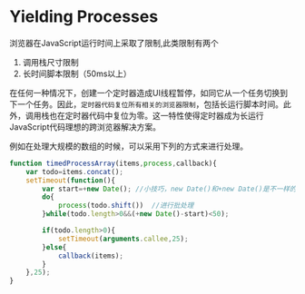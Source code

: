 # Yielding Processes

浏览器在JavaScript运行时间上采取了限制,此类限制有两个

1. 调用栈尺寸限制
2. 长时间脚本限制（50ms以上）

在任何一种情况下，创建一个定时器造成UI线程暂停，如同它从一个任务切换到下一个任务。因此，`定时器代码复位所有相关的浏览器限制`，包括长运行脚本时间。此外，调用栈也在定时器代码中复位为零。这一特性使得定时器成为长运行JavaScript代码理想的跨浏览器解决方案。

例如在处理大规模的数组的时候，可以采用下列的方式来进行处理。

```javascript
function timedProcessArray(items,process,callback){
    var todo=items.concat();
    setTimeout(function(){
        var start=+new Date(); //小技巧，new Date()和+new Date()是不一样的
        do{
            process(todo.shift())  //进行批处理
        }while(todo.length>0&&(+new Date()-start)<50);

        if(todo.length>0){
            setTimeout(arguments.callee,25);
        }else{
            callback(items);
        }
    },25);
}
```